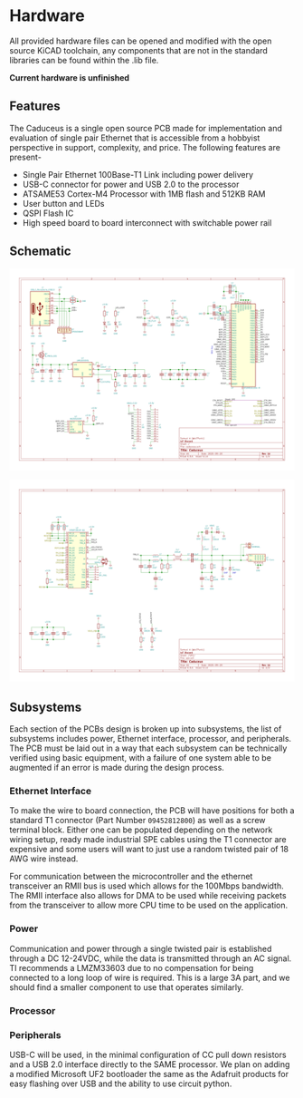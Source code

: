 # Hardware

All provided hardware files can be opened and modified with the open source KiCAD toolchain, any components that are not in the standard libraries can be found within the .lib file.

**Current hardware is unfinished**

## Features

The Caduceus is a single open source PCB made for implementation and evaluation of single pair Ethernet that is accessible from a hobbyist perspective in support, complexity, and price. The following features are present-

* Single Pair Ethernet 100Base-T1 Link including power delivery
* USB-C connector for power and USB 2.0 to the processor
* ATSAME53 Cortex-M4 Processor with 1MB flash and 512KB RAM
* User button and LEDs
* QSPI Flash IC
* High speed board to board interconnect with switchable power rail

## Schematic

![Main Page](/docs/caduceus.svg)

![SPE](/docs/spe-SPE.svg)

## Subsystems

Each section of the PCBs design is broken up into subsystems, the list of subsystems includes power, Ethernet interface, processor, and peripherals. The PCB must be laid out in a way that each subsystem can be technically verified using basic equipment, with a failure of one system able to be augmented if an error is made during the design process.

### Ethernet Interface

To make the wire to board connection, the PCB will have positions for both a standard T1 connector (Part Number `09452812800`) as well as a screw terminal block. Either one can be populated depending on the network wiring setup, ready made industrial SPE cables using the T1 connector are expensive and some users will want to just use a random twisted pair of 18 AWG wire instead.

For communication between the microcontroller and the ethernet transceiver an RMII bus is used which allows for the 100Mbps bandwidth. The RMII interface also allows for DMA to be used while receiving packets from the transceiver to allow more CPU time to be used on the application.

### Power

Communication and power through a single twisted pair is established through a DC 12-24VDC, while the data is transmitted through an AC signal. TI recommends a LMZM33603 due to no compensation for being connected to a long loop of wire is required. This is a large 3A part, and we should find a smaller component to use that operates similarly.

### Processor

### Peripherals

USB-C will be used, in the minimal configuration of CC pull down resistors and a USB 2.0 interface directly to the SAME processor. We plan on adding a modified Microsoft UF2 bootloader the same as the Adafruit products for easy flashing over USB and the ability to use circuit python. 

